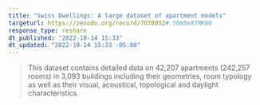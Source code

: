 ```yaml
---
title: "Swiss Dwellings: A large dataset of apartment models"
targeturl: https://zenodo.org/record/7070952#.Y0m5eX7MK00
response_type: reshare
dt_published: "2022-10-14 15:33"
dt_updated: "2022-10-14 15:33 -05:00"
---
```


> This dataset contains detailed data on 42,207 apartments (242,257 rooms) in 3,093 buildings including their geometries, room typology as well as their visual, acoustical, topological and daylight characteristics.